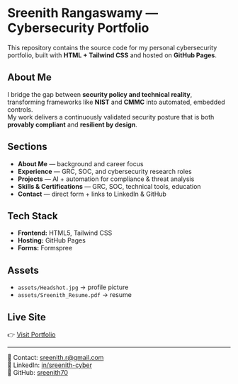# Sreenith Rangaswamy — Cybersecurity Portfolio

This repository contains the source code for my personal cybersecurity portfolio, built with **HTML + Tailwind CSS** and hosted on **GitHub Pages**.

## About Me
I bridge the gap between **security policy and technical reality**, transforming frameworks like **NIST** and **CMMC** into automated, embedded controls.  
My work delivers a continuously validated security posture that is both **provably compliant** and **resilient by design**.

## Sections
- **About Me** — background and career focus  
- **Experience** — GRC, SOC, and cybersecurity research roles  
- **Projects** — AI + automation for compliance & threat analysis  
- **Skills & Certifications** — GRC, SOC, technical tools, education  
- **Contact** — direct form + links to LinkedIn & GitHub  

## Tech Stack
- **Frontend:** HTML5, Tailwind CSS  
- **Hosting:** GitHub Pages  
- **Forms:** Formspree  

## Assets
- `assets/Headshot.jpg` → profile picture  
- `assets/Sreenith_Resume.pdf` → resume  

## Live Site
👉 [Visit Portfolio](https://sreenith70.github.io)  

---

📧 Contact: [sreenith.r@gmail.com](mailto:sreenith.r@gmail.com)  
🔗 LinkedIn: [in/sreenith-cyber](https://www.linkedin.com/in/sreenith-cyber/)  
🐙 GitHub: [sreenith70](https://github.com/sreenith70)  
